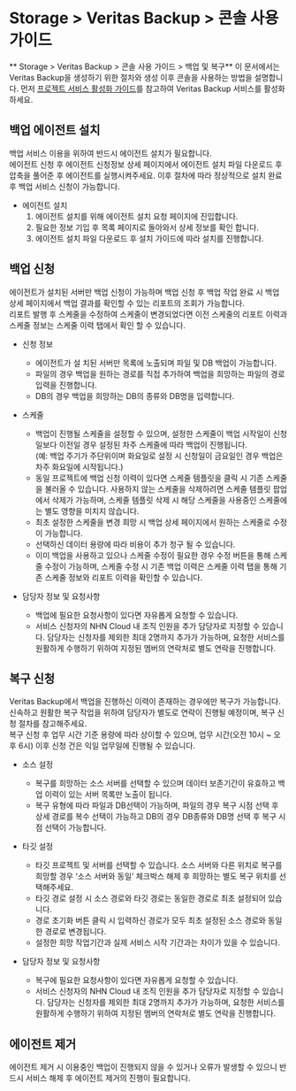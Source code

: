# Storage > Veritas Backup > 콘솔 사용 가이드
** Storage > Veritas Backup > 콘솔 사용 가이드 > 백업 및 복구**
이 문서에서는 Veritas Backup을 생성하기 위한 절차와 생성 이후 콘솔을 사용하는 방법을 설명합니다.
먼저 [프로젝트 서비스 활성화 가이드](https://docs.nhncloud.com/ko/nhncloud/ko/console-guide/#_21)를 참고하여 Veritas Backup 서비스를 활성화하세요.


## 백업 에이전트 설치

백업 서비스 이용을 위하여 반드시 에이전트 설치가 필요합니다.<br> 에이전트 신청 후 에이전트 신청정보 상세 페이지에서 에이전트 설치 파일 다운로드 후 압축을 풀어준 후 에이전트를 실행시켜주세요. 이후 절차에 따라 정상적으로 설치 완료 후 백업 서비스 신청이 가능합니다.

* 에이전트 설치
  1.  에이전트 설치를 위해 에이전트 설치 요청 페이지에 진입합니다.
  2. 필요한 정보 기입 후 목록 페이지로 돌아와서 상세 정보를 확인 합니다.
  3. 에이전트 설치 파일 다운로드 후 설치 가이드에 따라 설치를 진행합니다.



## 백업 신청

에이전트가 설치된 서버만 백업 신청이 가능하며 백업 신청 후 백업 작업 완료 시 백업 상세 페이지에서 백업 결과를 확인할 수 있는 리포트의 조회가 가능합니다. <br>
리포트 발행 후 스케줄을 수정하여 스케줄이 변경되었다면 이전 스케줄의 리포트 이력과 스케줄 정보는 스케줄 이력 탭에서 확인 할 수 있습니다.

* 신청 정보
  * 에이전트가 설 치된 서버만 목록에 노출되며 파일 및 DB 백업이 가능합니다.
  * 파일의 경우 백업을 원하는 경로를 직접 추가하여 백업을 희망하는 파일의 경로 입력을 진행합니다. 
  * DB의 경우 백업을 희망하는 DB의 종류와 DB명을 입력합니다.

* 스케줄
  * 백업이 진행될 스케줄을 설정할 수 있으며, 설정한 스케줄이 백업 시작일이 신청일보다 이전일 경우 설정된 차주 스케줄에 따라 백업이 진행됩니다.<br> (예: 백업 주기가 주단위이며 화요일로 설정 시 신청일이 금요일인 경우 백업은 차주 화요일에 시작됩니다.)
  * 동일 프로젝트에 백업 신청 이력이 있다면 스케줄 템플릿을 클릭 시 기존 스케줄을 불러올 수 있습니다. 사용하지 않는 스케줄을 삭제하려면 스케줄 템플릿 팝업에서 삭제가 가능하며, 스케줄 템플릿 삭제 시 해당 스케줄을 사용중인 스케줄에는 별도 영향을 미치지 않습니다. 
  * 최초 설정한 스케줄을 변경 희망 시 백업 상세 페이지에서 원하는 스케줄로 수정이 가능합니다.
  * 선택하신 데이터 용량에 따라 비용이 추가 청구 될 수 있습니다. 
  * 이미 백업을 사용하고 있으나 스케줄 수정이 필요한 경우 수정 버튼을 통해 스케줄 수정이 가능하며, 스케줄 수정 시 기존 백업 이력은 스케줄 이력 탭을 통해 기존 스케줄 정보와 리포트 이력을 확인할 수 있습니다. 

* 담당자 정보 및 요청사항
  * 백업에 필요한 요청사항이 있다면 자유롭게 요청할 수 있습니다.
  * 서비스 신청자의 NHN Cloud 내 조직 인원을 추가 담당자로 지정할 수 있습니다. 담당자는 신청자를 제외한 최대 2명까지 추가가 가능하며, 요청한 서비스를 원활하게 수행하기 위하여 지정된 멤버의 연락처로 별도 연락을 진행합니다.




## 복구 신청
Veritas Backup에서 백업을 진행하신 이력이 존재하는 경우에만 복구가 가능합니다. 신속하고 원활한 복구 작업을 위하여 담당자가 별도로 연락이 진행될 예정이며, 복구 신청 절차를 참고해주세요.<br>
복구 신청 후 업무 시간 기준 용량에 따라 상이할 수 있으며, 업무 시간(오전 10시 ~ 오후 6시) 이후 신청 건은 익일 업무일에 진행될 수 있습니다.

* 소스 설정
  * 복구를 희망하는 소스 서버를 선택할 수 있으며 데이터 보존기간이 유효하고 백업 이력이 있는 서버 목록만 노출이 됩니다.
  * 복구 유형에 따라 파일과 DB선택이 가능하며, 파일의 경우 복구 시점 선택 후 상세 경로를 복수 선택이 가능하고 DB의 경우 DB종류와 DB명 선택 후 복구 시점 선택이 가능합니다.

* 타깃 설정
  * 타깃 프로젝트 및 서버를 선택할 수 있습니다. 소스 서버와 다른 위치로 복구를 희망할 경우 ‘소스 서버와 동일’ 체크박스 해제 후 희망하는 별도 복구 위치를 선택해주세요.
  * 타깃 경로 설정 시 소스 경로와 타깃 경로는 동일한 경로로 최초 설정되어 있습니다.
  *  경로 초기화 버튼 클릭 시 입력하신 경로가 모두 최초 설정된 소스 경로와 동일한 경로로 변경됩니다.
  * 설정한 희망 작업기간과 실제 서비스 시작 기간과는 차이가 있을 수 있습니다. 

* 담당자 정보 및 요청사항
  * 복구에 필요한 요청사항이 있다면 자유롭게 요청할 수 있습니다.
  * 서비스 신청자의 NHN Cloud 내 조직 인원을 추가 담당자로 지정할 수 있습니다. 담당자는 신청자를 제외한 최대 2명까지 추가가 가능하며, 요청한 서비스를 원활하게 수행하기 위하여 지정된 멤버의 연락처로 별도 연락을 진행합니다.

## 에이전트 제거
에이전트 제거 시 이용중인 백업이 진행되지 않을 수 있거나 오류가 발생할 수 있으니 반드시 서비스 해제 후 에이전트 제거의 진행이 필요합니다.
<!-- 에이전트 설치 제거 시 리눅스/윈도우 OS구분해서 가이드 필요한지 확인 필요 설치는 구분없이 그냥 설치 파일 다운로드 하라고 가이드 문구 노출중 -->




